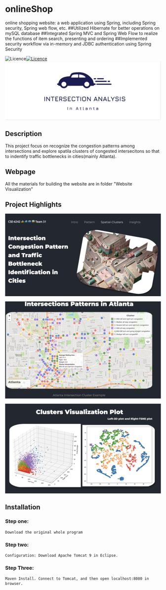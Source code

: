 # onlineShop
online shopping website: a web application using Spring, including Spring security, Spring web flow, etc.
##Utilized Hibernate for better operations on mySQL database 
##Integrated Spring MVC and Spring Web Flow to realize the functions of item search, presenting and ordering 
##Implemented security workflow via in-memory and JDBC authentication using Spring Security 

![Licence](https://img.shields.io/badge/Language-Java+Javascript-brightgreen)[![Licence](https://img.shields.io/badge/license-GPL--3.0-blue.svg)](https://github.com/XinzeWang/Intersection-Analysis/raw/master/LICENSE) 
![title_logo](https://github.com/XinzeWang/Intersection-Analysis/raw/master/readme-resource/logo.png)

## Description
This project focus on recognize the congestion patterns among intersections and explore spatila clusters of congested intersecitons so that to indentify traffic bottlenecks in cities(mainly Atlanta).

## Webpage

All the materials for building the website are in folder "Website Visualization"

## Project Highlights
 ![image1](https://github.com/XinzeWang/Intersection-Analysis/raw/master/readme-resource/screen1.png)
 
 ![image2](https://github.com/XinzeWang/Intersection-Analysis/raw/master/readme-resource/screen2.png)
 
 ![image3](https://github.com/XinzeWang/Intersection-Analysis/raw/master/readme-resource/screen3.png)

## Installation
### Step one:
    Download the original whole program
    

### Step two:
    Configuration: Download Apache Tomcat 9 in Eclipse.

### Step Three:
    Maven Install. Connect to Tomcat, and then open localhost:8080 in browser.
